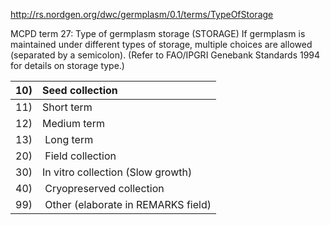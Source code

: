 http://rs.nordgen.org/dwc/germplasm/0.1/terms/TypeOfStorage

MCPD term 27: Type of germplasm storage (STORAGE) If germplasm is maintained under different types of storage, multiple choices are allowed (separated by a semicolon). (Refer to FAO/IPGRI Genebank Standards 1994 for details on storage type.)

| 10) | Seed collection |
|:----|:----------------|
| 11) | Short term      |
| 12) | Medium term     |
| 13) | Long term       |
| 20) | Field collection |
| 30) | In vitro collection (Slow growth) |
| 40) | Cryopreserved collection |
| 99) | Other (elaborate in REMARKS field) |